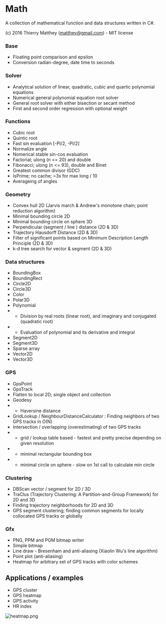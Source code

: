 # Math #

A collection of mathematical function and data structures written in C#. 

(c) 2016 Thierry Matthey (matthey@gmail.com) -  MIT license

### Base ###
* Floating point comparison and epsilon
* Conversion radian-degree, date time to seconds

### Solver ###
* Analytical solution of linear, quadratic, cubic and quartic polynomial equations
* Numerical general polynomial equation root solver
* General root solver with either bisection or secant method
* First and second order regression with optional weight

### Functions ###
* Cubic root
* Quintic root
* Fast sin evaluation [-PI/2, -PI/2]
* Normalize angle
* Nomerical stable sin-cos evaluation
* Factorial; ulong (n <= 20) and double
* Fibonacci; ulong (n <= 93), double and Binet
* Greatest common divisor (GDC)
* IsPrime; no cache; ~3s for max long / 10
* Averageing of angles

### Geometry ###
* Convex hull 2D (Jarvis march & Andrew's monotone chain; point reduction algorithm)
* Minimal bounding circle 2D
* Minimal bounding circle on sphere 3D
* Perpendicular (segment / line ) distance (2D & 3D)
* Trajectory Hausdorff Distance (2D & 3D)
* Filter of significant points based on Minimum Description Length Principle (2D & 3D)
* k-d tree search for vector & segment (2D & 3D)

### Data structures ###
* BoundingBox
* BoundingRect
* Circle2D
* Circle3D
* Color
* Polar3D
* Polynomial
* * Division by real roots (linear root), and imaginary and conjugated (quadratic root) 
* * Evaluation of polynomial and its derivative and integral
* Segment2D
* Segment3D
* Sparse array
* Vector2D
* Vector3D

### GPS ###
* GpsPoint
* GpsTrack
* Flatten to local 2D; single object and collection
* Geodesy
* * Haversine distance
* GridLookup / NeighbourDistanceCalculator : Finding neighbors of two GPS tracks in O(N)
* Intersection / overlapping (overestimating) of two GPS tracks
* * grid / lookup table based - fastest and pretty precise depending on given resolution
* * minimal rectangular bounding box 
* * minimal circle on sphere - slow on 1st call to calculate min circle 

### Clustering ###
* DBScan vector / segment for 2D / 3D
* TraClus (Trajectory Clustering: A Partition-and-Group Framework) for 2D and 3D
* Finding trajectory neighborhoods for 2D and 3D
* GPS segment clustering; finding common segments for locally collocated GPS tracks or globally

### Gfx ###
* PNG, PPM and PGM bitmap writer
* Simple bitmap
* Line draw - Bresenham and anti-aliasing (Xiaolin Wu's line algorithm)
* Point plot (anti-aliasing)
* Heatmap for arbitrary set of GPS tracks with color schemes

## Applications / examples ##
* GPS cluster
* GPS heatmap
* GPS activity
* HR index


![heatmap.png](https://bitbucket.org/repo/LEp4rd/images/2412494808-heatmap.png)